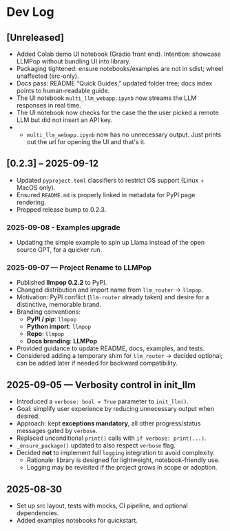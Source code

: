 # Dev Log
## [Unreleased]
- Added Colab demo UI notebook (Gradio front end). Intention: showcase LLMPop without bundling UI into library.
- Packaging tightened: ensure notebooks/examples are not in sdist; wheel unaffected (src-only).
- Docs pass: README “Quick Guides,” updated folder tree; docs index points to human-readable guide.
- The UI notebook `multi_llm_webapp.ipynb` now streams the LLM responses in real time.   
- The UI notebook now checks for the case the the user picked a remote LLM but did not insert an API key.  
- - `multi_llm_webapp.ipynb` now has no unnecessary output. Just prints out the url for opening the UI and that's it.  

## [0.2.3] – 2025-09-12
- Updated `pyproject.toml` classifiers to restrict OS support (Linux + MacOS only).
- Ensured `README.md` is properly linked in metadata for PyPI page rendering.
- Prepped release bump to 0.2.3.

### 2025-09-08 - Examples upgrade  
- Updating the simple example to spin up Llama instead of the open source GPT, for a quicker run.  

### 2025-09-07 — Project Rename to LLMPop
- Published **llmpop 0.2.2** to PyPI.
- Changed distribution and import name from `llm_router` → `llmpop`.
- Motivation: PyPI conflict (`llm-router` already taken) and desire for a distinctive, memorable brand.
- Branding conventions:
  - **PyPI / pip**: `llmpop`
  - **Python import**: `llmpop`
  - **Repo**: `llmpop`
  - **Docs branding**: **LLMPop**
- Provided guidance to update README, docs, examples, and tests.
- Considered adding a temporary shim for `llm_router` → decided optional; can be added later if needed for backward compatibility.

## 2025-09-05 — Verbosity control in init_llm
- Introduced a `verbose: bool = True` parameter to `init_llm()`.
- Goal: simplify user experience by reducing unnecessary output when desired.
- Approach: kept **exceptions mandatory**, all other progress/status messages gated by `verbose`.
- Replaced unconditional `print()` calls with `if verbose: print(...)`.
- `_ensure_package()` updated to also respect `verbose` flag.
- Decided **not** to implement full `logging` integration to avoid complexity.
  - Rationale: library is designed for lightweight, notebook-friendly use.
  - Logging may be revisited if the project grows in scope or adoption.

## 2025-08-30
- Set up src layout, tests with mocks, CI pipeline, and optional dependencies.
- Added examples notebooks for quickstart.